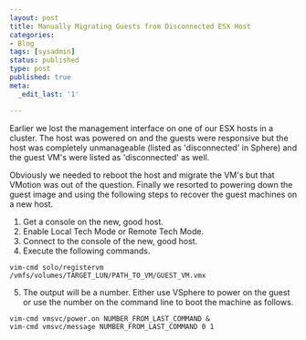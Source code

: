 ```yaml
---
layout: post
title: Manually Migrating Guests from Disconnected ESX Host
categories:
- Blog
tags: [sysadmin]
status: published
type: post
published: true
meta:
  _edit_last: '1'

---
```


Earlier we lost the management interface on one of our ESX hosts in a cluster. The host was powered on and the guests were responsive but the host was completely unmanageable (listed as 'disconnected' in Sphere) and the guest VM's were listed as 'disconnected' as well. 

Obviously we needed to reboot the host and migrate the VM's but that VMotion was out of the question. Finally we resorted to powering down the guest image and using the following steps to recover the guest machines on a new host.

1.  Get a console on the new, good host.
2.  Enable Local Tech Mode or Remote Tech Mode.
3.  Connect to the console of the new, good host.
4.  Execute the following commands.

 ```
 vim-cmd solo/registervm /vmfs/volumes/TARGET_LUN/PATH_TO_VM/GUEST_VM.vmx
 ```

5.  The output will be a number. Either use VSphere to power on the guest or use the number on the command line to boot the machine as follows.

 ```
 vim-cmd vmsvc/power.on NUMBER_FROM_LAST_COMMAND &
 vim-cmd vmsvc/message NUMBER_FROM_LAST_COMMAND 0 1
 ```

